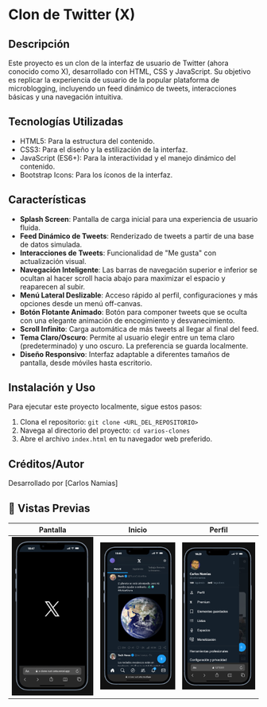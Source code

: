 # Clon de Twitter (X)

## Descripción
Este proyecto es un clon de la interfaz de usuario de Twitter (ahora conocido como X), desarrollado con HTML, CSS y JavaScript. Su objetivo es replicar la experiencia de usuario de la popular plataforma de microblogging, incluyendo un feed dinámico de tweets, interacciones básicas y una navegación intuitiva.

## Tecnologías Utilizadas
*   HTML5: Para la estructura del contenido.
*   CSS3: Para el diseño y la estilización de la interfaz.
*   JavaScript (ES6+): Para la interactividad y el manejo dinámico del contenido.
*   Bootstrap Icons: Para los íconos de la interfaz.

## Características
*   **Splash Screen**: Pantalla de carga inicial para una experiencia de usuario fluida.
*   **Feed Dinámico de Tweets**: Renderizado de tweets a partir de una base de datos simulada.
*   **Interacciones de Tweets**: Funcionalidad de "Me gusta" con actualización visual.
*   **Navegación Inteligente**: Las barras de navegación superior e inferior se ocultan al hacer scroll hacia abajo para maximizar el espacio y reaparecen al subir.
*   **Menú Lateral Deslizable**: Acceso rápido al perfil, configuraciones y más opciones desde un menú off-canvas.
*   **Botón Flotante Animado**: Botón para componer tweets que se oculta con una elegante animación de encogimiento y desvanecimiento.
*   **Scroll Infinito**: Carga automática de más tweets al llegar al final del feed.
*   **Tema Claro/Oscuro**: Permite al usuario elegir entre un tema claro (predeterminado) y uno oscuro. La preferencia se guarda localmente.
*   **Diseño Responsivo**: Interfaz adaptable a diferentes tamaños de pantalla, desde móviles hasta escritorio.

## Instalación y Uso
Para ejecutar este proyecto localmente, sigue estos pasos:
1.  Clona el repositorio: `git clone <URL_DEL_REPOSITORIO>`
2.  Navega al directorio del proyecto: `cd varios-clones`
3.  Abre el archivo `index.html` en tu navegador web preferido.

## Créditos/Autor
Desarrollado por [Carlos Namias]

## 📸 Vistas Previas

| Pantalla  | Inicio | Perfil |
| :---: | :---: | :---: |
| ![Pantalla Principal](img/splash-screen.png) | ![Inicio](img/inicio.png) | ![Perfil](img/perfil.png) |
